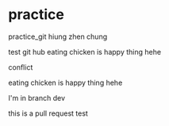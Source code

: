 # practice
practice_git
hiung zhen chung

test git hub
eating chicken is happy thing hehe   

conflict



eating chicken is happy thing hehe

I'm in branch dev


this is a pull request test


